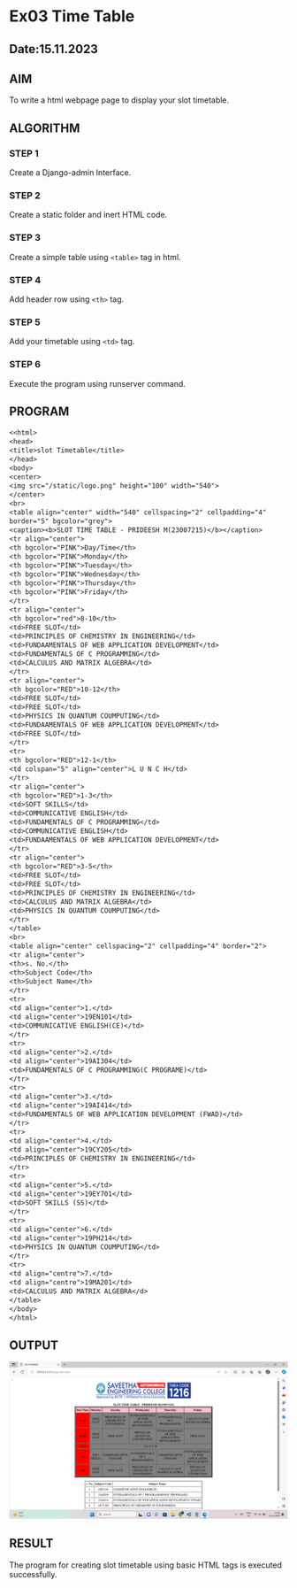 # Ex03 Time Table
## Date:15.11.2023

## AIM
To write a html webpage page to display your slot timetable.

## ALGORITHM
### STEP 1
Create a Django-admin Interface.

### STEP 2
Create a static folder and inert HTML code.

### STEP 3
Create a simple table using ```<table>``` tag in html.

### STEP 4
Add header row using ```<th>``` tag.

### STEP 5
Add your timetable using ```<td>``` tag.

### STEP 6
Execute the program using runserver command.

## PROGRAM
```
<<html>
<head>
<title>slot Timetable</title>    
</head>
<body>
<center>
<img src="/static/logo.png" height="100" width="540">
</center>
<br>
<table align="center" width="540" cellspacing="2" cellpadding="4" border="5" bgcolor="grey">
<caption><b>SLOT TIME TABLE - PRIDEESH M(23007215)</b></caption>
<tr align="center">
<th bgcolor="PINK">Day/Time</th>
<th bgcolor="PINK">Monday</th>
<th bgcolor="PINK">Tuesday</th>
<th bgcolor="PINK">Wednesday</th>
<th bgcolor="PINK">Thursday</th>
<th bgcolor="PINK">Friday</th>
</tr>
<tr align="center">
<th bgcolor="red">8-10</th>
<td>FREE SLOT</td>
<td>PRINCIPLES OF CHEMISTRY IN ENGINEERING</td>
<td>FUNDAAMENTALS OF WEB APPLICATION DEVELOPMENT</td>
<td>FUNDAMENTALS OF C PROGRAMMING</td>
<td>CALCULUS AND MATRIX ALGEBRA</td>
</tr>
<tr align="center">
<th bgcolor="RED">10-12</th>
<td>FREE SLOT</td>
<td>FREE SLOT</td>
<td>PHYSICS IN QUANTUM COUMPUTING</td>
<td>FUNDAAMENTALS OF WEB APPLICATION DEVELOPMENT</td>
<td>FREE SLOT</td>
</tr>
<tr>
<th bgcolor="RED">12-1</th>
<td colspan="5" align="center">L U N C H</td>
</tr>
<tr align="center">
<th bgcolor="RED">1-3</th>
<td>SOFT SKILLS</td>
<td>COMMUNICATIVE ENGLISH</td>
<td>FUNDAMENTALS OF C PROGRAMMING</td>
<td>COMMUNICATIVE ENGLISH</td>
<td>FUNDAAMENTALS OF WEB APPLICATION DEVELOPMENT</td>
</tr>
<tr align="center">
<th bgcolor="RED">3-5</th>
<td>FREE SLOT</td>
<td>FREE SLOT</td>
<td>PRINCIPLES OF CHEMISTRY IN ENGINEERING</td>
<td>CALCULUS AND MATRIX ALGEBRA</td>
<td>PHYSICS IN QUANTUM COUMPUTING</td>
</tr>
</table>
<br>
<table align="center" cellspacing="2" cellpadding="4" border="2">
<tr align="center">
<th>s. No.</th>
<th>Subject Code</th>
<th>Subject Name</th>
</tr>
<tr>
<td align="center">1.</td>
<td align="center">19EN101</td>
<td>COMMUNICATIVE ENGLISH(CE)</td>
</tr>
<tr>
<td align="center">2.</td>
<td align="center">19AI304</td>
<td>FUNDAMENTALS OF C PROGRAMMING(C PROGRAME)</td>
</tr>
<tr>
<td align="center">3.</td>
<td align="center">19AI414</td>
<td>FUNDAMENTALS OF WEB APPLICATION DEVELOPMENT (FWAD)</td>
</tr>
<tr>
<td align="center">4.</td>
<td align="center">19CY205</td>
<td>PRINCIPLES OF CHEMISTRY IN ENGINEERING</td>
</tr>
<tr>
<td align="center">5.</td>
<td align="center">19EY701</td>
<td>SOFT SKILLS (SS)</td>
</tr>
<tr>
<td align="center">6.</td>
<td align="center">19PH214</td>
<td>PHYSICS IN QUANTUM COUMPUTING</td>
</tr>
<tr>
<td align="centre">7.</td>
<td align="centre">19MA201</td>
<td>CALCULUS AND MATRIX ALGEBRA</d>
</table>
</body>
</html>
```

## OUTPUT
![Alt text](<Screenshot (8).png>)

## RESULT
The program for creating slot timetable using basic HTML tags is executed successfully.
